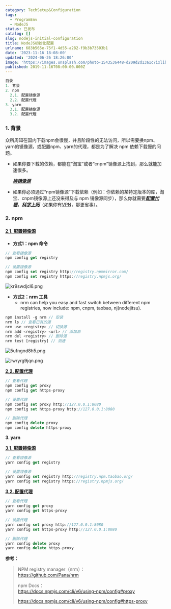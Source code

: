 ```yaml
---
category: TechSetup&Configuration
tags:
  - ProgramEnv
  - NodeJS
status: 已发布
catalog: []
slug: nodejs-initial-configuration
title: NodeJS初始化配置
urlname: 683b565e-75f1-4d55-a282-f9b3b73503b1
date: '2023-11-16 18:08:00'
updated: '2024-06-26 18:26:00'
image: 'https://images.unsplash.com/photo-1543536448-d209d2d13a1c?ixlib=rb-4.0.3&q=85&fm=jpg&crop=entropy&cs=srgb'
published: 2019-11-16T08:00:00.000Z
---
```


```sql
目录
1. 背景
2. npm
  2.1. 配置镜像源
  2.2. 配置代理
3. yarn
  3.1. 配置镜像源
  3.2. 配置代理
```


### **1. 背景**


众所周知在国内下载npm会很慢，并且阶段性的无法访问，所以需要换npm、yarn的镜像源，或配置npm、yarn的代理，都是为了解决 npm 依赖下载慢的问题。

- 如果你要下载的依赖，都能在“淘宝”或者“cnpm”镜像源上找到，那么就能加速很多。

    <u>_**换镜像源**_</u>

- 如果你必须通过“npm镜像源”下载依赖（例如：你依赖的某特定版本的库，淘宝、cnpm镜像源上还没来得及与 npm 镜像源同步），那么你就需要<u>_**配置代理**_</u>，<u>_**科学上网**_</u>（如果你有[VPN](https://cloud.tencent.com/product/vpn?from_column=20065&from=20065)，那更省事）。

### **2. npm**


#### <u>**2.1. 配置镜像源**</u>

- **方式1：npm 命令**

```typescript
// 查看镜像源
npm config get registry

// 设置镜像源
npm config set registry http://registry.npmmirror.com/
npm config set registry https://registry.npmjs.org/
```


![kr9swdjcl6.png](https://ask.qcloudimg.com/http-save/yehe-5774797/kr9swdjcl6.png)

- **方式2：nrm 工具**
    - nrm can help you easy and fast switch between different npm registries, now include: npm, cnpm, taobao, nj(nodejitsu).

```typescript
npm install -g nrm // 安装
nrm ls // 查看已有的源
nrm use <registry> // 切换源
nrm add <registry> <url> // 添加源
nrm del <registry> // 删除源
nrm test [registry] // 测速
```


![5ufngnd8h5.png](https://ask.qcloudimg.com/http-save/yehe-5774797/5ufngnd8h5.png)


![rwryrg9jqn.png](https://ask.qcloudimg.com/http-save/yehe-5774797/rwryrg9jqn.png)


<u>**2.2. 配置代理**</u>


```typescript
// 查看代理
npm config get proxy
npm config get https-proxy

// 设置代理
npm config set proxy http://127.0.0.1:8080
npm config set https-proxy http://127.0.0.1:8080

// 删除代理
npm config delete proxy
npm config delete https-proxy
```


**3. yarn**


<u>**3.1. 配置镜像源**</u>


```typescript
// 查看镜像源
yarn config get registry

// 设置镜像源
yarn config set registry http://registry.npm.taobao.org/
yarn config set registry https://registry.npmjs.org/
```


<u>**3.2. 配置代理**</u>


```typescript
// 查看代理
yarn config get proxy
yarn config get https-proxy

// 设置代理
yarn config set proxy http://127.0.0.1:8080
yarn config set https-proxy http://127.0.0.1:8080

// 删除代理
yarn config delete proxy
yarn config delete https-proxy
```


**参考：**

> NPM registry manager（nrm）：  
> https://github.com/Pana/nrm  
>   
> npm Docs：  
> https://docs.npmjs.com/cli/v6/using-npm/config#proxy  
>   
> https://docs.npmjs.com/cli/v6/using-npm/config#https-proxy
